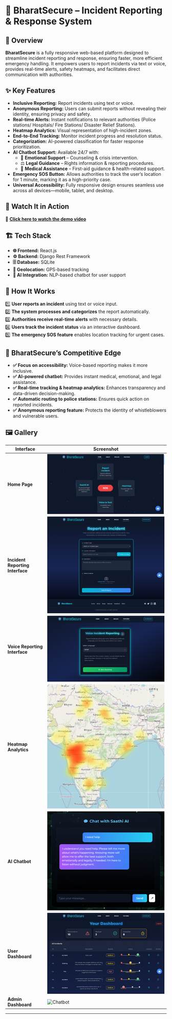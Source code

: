 # 🚨 BharatSecure – Incident Reporting & Response System

## 📌 Overview

**BharatSecure** is a fully responsive web-based platform designed to streamline incident reporting and response, ensuring faster, more efficient emergency handling. It empowers users to report incidents via text or voice, provides real-time alerts, safety heatmaps, and facilitates direct communication with authorities.

## ✨ Key Features

- **Inclusive Reporting:** Report incidents using text or voice.
- **Anonymous Reporting:** Users can submit reports without revealing their identity, ensuring privacy and safety.
- **Real-time Alerts:** Instant notifications to relevant authorities (Police stations/ Hospitals/ Fire Stations/ Disaster Relief Stations).
- **Heatmap Analytics:** Visual representation of high-incident zones.
- **End-to-End Tracking:** Monitor incident progress and resolution status.
- **Categorization:** AI-powered classification for faster response prioritization.
- **AI Chatbot Support:** Available 24/7 with:
  - 🧠 **Emotional Support** – Counseling & crisis intervention.
  - ⚖️ **Legal Guidance** – Rights information & reporting procedures.
  - 🏥 **Medical Assistance** – First-aid guidance & health-related support.
- **Emergency SOS Button:** Allows authorities to track the user’s location for 1 minute, marking it as a high-priority case.
- **Universal Accessibility:** Fully responsive design ensures seamless use across all devices—mobile, tablet, and desktop.

## 🎥 Watch It in Action

🔗 [**Click here to watch the demo video**](#)

## 🏗️ Tech Stack

- **🌐 Frontend:** React.js
- **⚙️ Backend:** Django Rest Framework
- **🗄️ Database:** SQLite
- **📍 Geolocation:** GPS-based tracking
- **🤖 AI Integration:** NLP-based chatbot for user support

## 🚀 How It Works

1️⃣ **User reports an incident** using text or voice input.  
2️⃣ **The system processes and categorizes** the report automatically.  
3️⃣ **Authorities receive real-time alerts** with necessary details.  
4️⃣ **Users track the incident status** via an interactive dashboard.  
5️⃣ **The emergency SOS feature** enables location tracking for urgent cases.

## 🎯 BharatSecure’s Competitive Edge

- **✅ Focus on accessibility:** Voice-based reporting makes it more inclusive.
- **✅ AI-powered chatbot:** Provides instant medical, emotional, and legal assistance.
- **✅ Real-time tracking & heatmap analytics:** Enhances transparency and data-driven decision-making.
- **✅ Automatic routing to police stations:** Ensures quick action on reported incidents.
- **✅ Anonymous reporting feature:** Protects the identity of whistleblowers and vulnerable users.

## 🖼️ Gallery

| Interface                        | Screenshot                                     |
| -------------------------------- | ---------------------------------------------- |
| **Home Page**                    | ![Home Page](./public/home.png)                |
| **Incident Reporting Interface** | ![Reporting Form](./public/reportform.png)     |
| **Voice Reporting Interface**    | ![Voice Report](./public/voiceReport.png)      |
| **Heatmap Analytics**            | ![Heatmap](./public/heatmap.png)               |
| **AI Chatbot**                   | ![Chatbot](./public/Chatbot.png)               |
| **User Dashboard**               | ![User Dashboard](./public/UserDashboard.jpeg) |
| **Admin Dashboard**              | ![Chatbot](./public/AdminDashboard.png)        |

---
